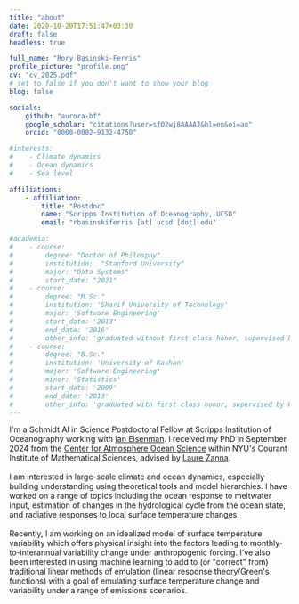 ```yaml
---
title: "about"
date: 2020-10-20T17:51:47+03:30
draft: false
headless: true

full_name: "Rory Basinski-Ferris"
profile_picture: "profile.png"
cv: "cv_2025.pdf"
# set to false if you don't want to show your blog
blog: false

socials:
    github: "aurora-bf"
    google_scholar: "citations?user=sfO2wj8AAAAJ&hl=en&oi=ao"
    orcid: "0000-0002-9132-4750"

#interests:
#    - Climate dynamics
#    - Ocean dynamics
#    - Sea level

affiliations:
    - affiliation:
        title: "Postdoc"
        name: "Scripps Institution of Oceanography, UCSD"
        email: "rbasinskiferris [at] ucsd [dot] edu"

#academia:
#    - course:
#        degree: "Doctor of Philosphy"
#        institution:  "Stanford University"
#        major: "Data Systems"
#        start_date: "2021"
#    - course:
#        degree: "M.Sc."
#        institution: 'Sharif University of Technology'
#        major: 'Software Engineering'
#        start_date: '2013'
#        end_date: '2016'
#        other_info: 'graduated without first class honor, supervised by Prof. Very Cool!'
#    - course:
#        degree: "B.Sc."
#        institution: 'University of Kashan'
#        major: 'Software Engineering'
#        minor: 'Statistics'
#        start_date: '2009'
#        end_date: '2013'
#        other_info: 'graduated with first class honor, supervised by Prof.  Cool!'
---
```

I'm a Schmidt AI in Science Postdoctoral Fellow at Scripps Institution of Oceanography working with [Ian Eisenman](https://eisenman.ucsd.edu/). I received my PhD in September 2024 from the [Center for Atmosphere Ocean Science](https://caos.cims.nyu.edu/dynamic/) within NYU's Courant Institute of Mathematical Sciences, advised by [Laure Zanna](https://zanna-researchteam.github.io/).
\
\
I am interested in large-scale climate and ocean dynamics, especially building understanding using theoretical tools and model hierarchies. I have worked on a range of topics including the ocean response to meltwater input, estimation of changes in the hydrological cycle from the ocean state, and radiative responses to local surface temperature changes. 
\
\
Recently, I am working on an idealized model of surface temperature variability which offers physical insight into the factors leading to monthly-to-interannual variability change under anthropogenic forcing. I've also been interested in using machine learning to add to (or "correct" from) traditional linear methods of emulation (linear response theory/Green's functions) with a goal of emulating surface temperature change and variability under a range of emissions scenarios.
